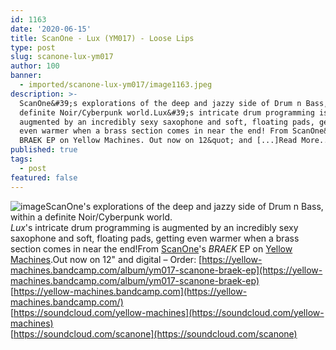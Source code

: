 ```yaml
---
id: 1163
date: '2020-06-15'
title: ScanOne - Lux (YM017) - Loose Lips
type: post
slug: scanone-lux-ym017
author: 100
banner:
  - imported/scanone-lux-ym017/image1163.jpeg
description: >-
  ScanOne&#39;s explorations of the deep and jazzy side of Drum n Bass, within a
  definite Noir/Cyberpunk world.Lux&#39;s intricate drum programming is
  augmented by an incredibly sexy saxophone and soft, floating pads, getting
  even warmer when a brass section comes in near the end! From ScanOne&#39;s
  BRAEK EP on Yellow Machines. Out now on 12&quot; and [...]Read More...
published: true
tags:
  - post
featured: false
---
```

![image](../imported/scanone-lux-ym017/image1163.jpeg)ScanOne's explorations of the deep and jazzy side of Drum n Bass, within a definite Noir/Cyberpunk world.  
_Lux_'s intricate drum programming is augmented by an incredibly sexy saxophone and soft, floating pads, getting even warmer when a brass section comes in near the end!From [ScanOne](https://scanone.bandcamp.com/)'s _BRAEK_ EP on [Yellow Machines](https://yellow-machines.bandcamp.com/).Out now on 12" and digital – Order: [](https://yellow-machines.bandcamp.com/album/ym017-scanone-braek-ep)[https://yellow-machines.bandcamp.com/album/ym017-scanone-braek-ep](https://yellow-machines.bandcamp.com/album/ym017-scanone-braek-ep)  
[](https://soundcloud.com/yellow-machines)[](https://yellow-machines.bandcamp.com/)[https://yellow-machines.bandcamp.com](https://yellow-machines.bandcamp.com/)  
[https://soundcloud.com/yellow-machines](https://soundcloud.com/yellow-machines)  
[](https://soundcloud.com/scanone)[https://soundcloud.com/scanone](https://soundcloud.com/scanone)
